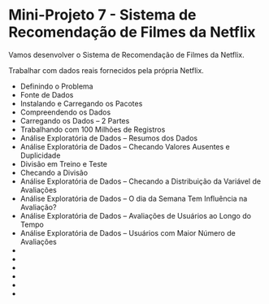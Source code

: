 # Mini-Projeto 7 - Sistema de Recomendação de Filmes da Netflix

Vamos desenvolver o Sistema de Recomendação de Filmes da Netflix.

Trabalhar com dados reais fornecidos pela própria Netflix.

<ul>
  <li>Definindo o Problema</li>
  <li>Fonte de Dados</li>
  <li>Instalando e Carregando os Pacotes</li>
  <li>Compreendendo os Dados</li>
  <li>Carregando os Dados – 2 Partes</li>
  <li>Trabalhando com 100 Milhões de Registros</li>
  <li>Análise Exploratória de Dados – Resumos dos Dados</li>
  <li>Análise Exploratória de Dados – Checando Valores Ausentes e Duplicidade</li>
  <li>Divisão em Treino e Teste</li>
  <li>Checando a Divisão</li>
  <li>Análise Exploratória de Dados – Checando a Distribuição da Variável de Avaliações</li>
  <li>Análise Exploratória de Dados – O dia da Semana Tem Influência na Avaliação?</li>
  <li>Análise Exploratória de Dados – Avaliações de Usuários ao Longo do Tempo</li>
  <li>Análise Exploratória de Dados – Usuários com Maior Número de Avaliações</li>
  <li></li>
  <li></li>
  <li></li>
  <li></li>
  <li></li>
  <li></li>
</ul>